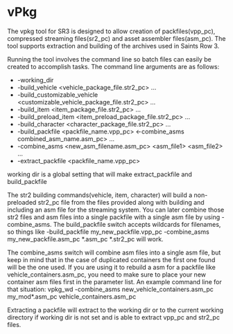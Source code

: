 # vPkg

The vpkg tool for SR3 is designed to allow creation of packfiles(vpp_pc), compressed streaming files(sr2_pc) and asset assembler files(asm_pc). The tool supports extraction and building of the archives used in Saints Row 3.

Running the tool involves the command line so batch files can easily be created to accomplish tasks. The command line arguments are as follows:
- -working_dir <dirname>
- -build_vehicle <vehicle_package_file.str2_pc> <filename1> <filename2> …
- -build_customizable_vehicle <customizable_vehicle_package_file.str2_pc> <filename1> <filename2> …
- -build_item <item_package_file.str2_pc> <filename1> <filename2> …
- -build_preload_item <item_preload_package_file.str2_pc> <filename1> <filename2> …
- -build_character <character_package_file.str2_pc> <filename1> <filename2> …
- -build_packfile <packfile_name.vpp_pc> <-combine_asms combined_asm_name.asm_pc> <filename1> <filename2> …
- -combine_asms <new_asm_filename.asm_pc> <asm_file1> <asm_file2> …
- -extract_packfile <packfile_name.vpp_pc>

working dir is a global setting that will make extract_packfile and build_packfile

The str2 building commands(vehicle, item, character) will build a non-preloaded str2_pc file from the files provided along with building and including an asm file for the streaming system. You can later combine those str2 files and asm files into a single packfile with a single asm file by using -combine_asms. The build_packfile switch accepts wildcards for filenames, so things like -build_packfile my_new_packfile.vpp_pc -combine_asms my_new_packfile.asm_pc *.asm_pc *.str2_pc will work.

The combine_asms switch will combine asm files into a single asm file, but keep in mind that in the case of duplicated containers the first one found will be the one used. If you are using it to rebuild a asm for a packfile like vehicle_containers.asm_pc, you need to make sure to place your new container asm files first in the parameter list. An example command line for that situation:
vpkg_wd -combine_asms new_vehicle_containers.asm_pc my_mod\*.asm_pc vehicle_containers.asm_pc

Extracting a packfile will extract to the working dir or to the current working directory if working dir is not set and is able to extract vpp_pc and str2_pc files.

